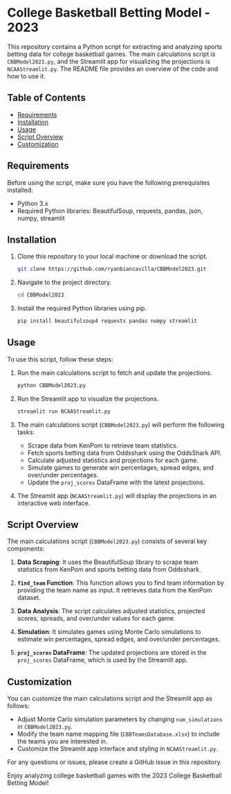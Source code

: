 # College Basketball Betting Model - 2023

This repository contains a Python script for extracting and analyzing sports betting data for college basketball games. The main calculations script is `CBBModel2023.py`, and the Streamlit app for visualizing the projections is `NCAAStreamlit.py`. The README file provides an overview of the code and how to use it.

## Table of Contents

- [Requirements](#requirements)
- [Installation](#installation)
- [Usage](#usage)
- [Script Overview](#script-overview)
- [Customization](#customization)

## Requirements

Before using the script, make sure you have the following prerequisites installed:

- Python 3.x
- Required Python libraries: BeautifulSoup, requests, pandas, json, numpy, streamlit

## Installation

1. Clone this repository to your local machine or download the script.

   ```bash
   git clone https://github.com/ryanbiancavilla/CBBModel2023.git
   ```

2. Navigate to the project directory.

   ```bash
   cd CBBModel2023
   ```

3. Install the required Python libraries using pip.

   ```bash
   pip install beautifulsoup4 requests pandas numpy streamlit
   ```

## Usage

To use this script, follow these steps:

1. Run the main calculations script to fetch and update the projections.

   ```bash
   python CBBModel2023.py
   ```

2. Run the Streamlit app to visualize the projections.

   ```bash
   streamlit run NCAAStreamlit.py
   ```

3. The main calculations script (`CBBModel2023.py`) will perform the following tasks:
   - Scrape data from KenPom to retrieve team statistics.
   - Fetch sports betting data from Oddsshark using the OddsShark API.
   - Calculate adjusted statistics and projections for each game.
   - Simulate games to generate win percentages, spread edges, and over/under percentages.
   - Update the `proj_scores` DataFrame with the latest projections.

4. The Streamlit app (`NCAAStreamlit.py`) will display the projections in an interactive web interface.

## Script Overview

The main calculations script (`CBBModel2023.py`) consists of several key components:

1. **Data Scraping**: It uses the BeautifulSoup library to scrape team statistics from KenPom and sports betting data from Oddsshark.

2. **`find_team` Function**: This function allows you to find team information by providing the team name as input. It retrieves data from the KenPom dataset.

3. **Data Analysis**: The script calculates adjusted statistics, projected scores, spreads, and over/under values for each game.

4. **Simulation**: It simulates games using Monte Carlo simulations to estimate win percentages, spread edges, and over/under percentages.

5. **`proj_scores` DataFrame**: The updated projections are stored in the `proj_scores` DataFrame, which is used by the Streamlit app.

## Customization

You can customize the main calculations script and the Streamlit app as follows:

- Adjust Monte Carlo simulation parameters by changing `num_simulations` in `CBBModel2023.py`.
- Modify the team name mapping file (`CBBTeamsDatabase.xlsx`) to include the teams you are interested in.
- Customize the Streamlit app interface and styling in `NCAAStreamlit.py`.

For any questions or issues, please create a GitHub issue in this repository.

Enjoy analyzing college basketball games with the 2023 College Basketball Betting Model!